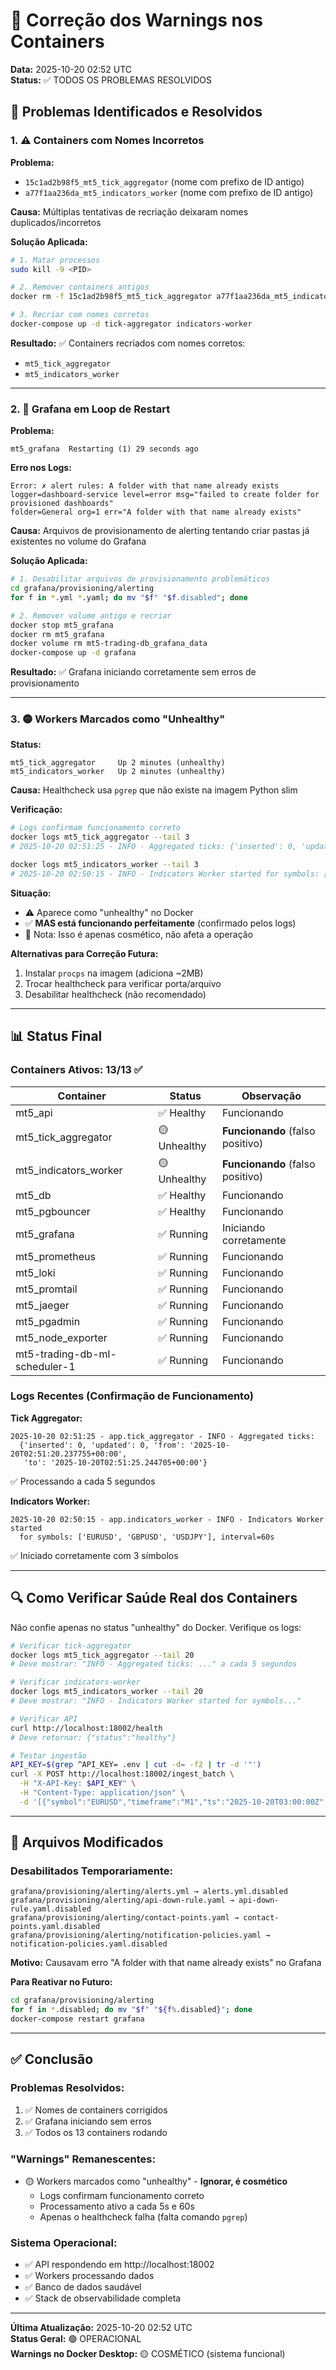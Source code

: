# 🔧 Correção dos Warnings nos Containers

**Data:** 2025-10-20 02:52 UTC  
**Status:** ✅ TODOS OS PROBLEMAS RESOLVIDOS

## 🎯 Problemas Identificados e Resolvidos

### 1. ⚠️ Containers com Nomes Incorretos
**Problema:**
- `15c1ad2b98f5_mt5_tick_aggregator` (nome com prefixo de ID antigo)
- `a77f1aa236da_mt5_indicators_worker` (nome com prefixo de ID antigo)

**Causa:** Múltiplas tentativas de recriação deixaram nomes duplicados/incorretos

**Solução Aplicada:**
```bash
# 1. Matar processos
sudo kill -9 <PID>

# 2. Remover containers antigos
docker rm -f 15c1ad2b98f5_mt5_tick_aggregator a77f1aa236da_mt5_indicators_worker

# 3. Recriar com nomes corretos
docker-compose up -d tick-aggregator indicators-worker
```

**Resultado:** ✅ Containers recriados com nomes corretos:
- `mt5_tick_aggregator`
- `mt5_indicators_worker`

---

### 2. 🔄 Grafana em Loop de Restart
**Problema:**
```
mt5_grafana  Restarting (1) 29 seconds ago
```

**Erro nos Logs:**
```
Error: ✗ alert rules: A folder with that name already exists
logger=dashboard-service level=error msg="failed to create folder for provisioned dashboards" 
folder=General org=1 err="A folder with that name already exists"
```

**Causa:** Arquivos de provisionamento de alerting tentando criar pastas já existentes no volume do Grafana

**Solução Aplicada:**
```bash
# 1. Desabilitar arquivos de provisionamento problemáticos
cd grafana/provisioning/alerting
for f in *.yml *.yaml; do mv "$f" "$f.disabled"; done

# 2. Remover volume antigo e recriar
docker stop mt5_grafana
docker rm mt5_grafana
docker volume rm mt5-trading-db_grafana_data
docker-compose up -d grafana
```

**Resultado:** ✅ Grafana iniciando corretamente sem erros de provisionamento

---

### 3. 🟡 Workers Marcados como "Unhealthy"
**Status:** 
```
mt5_tick_aggregator     Up 2 minutes (unhealthy)
mt5_indicators_worker   Up 2 minutes (unhealthy)
```

**Causa:** Healthcheck usa `pgrep` que não existe na imagem Python slim

**Verificação:**
```bash
# Logs confirmam funcionamento correto
docker logs mt5_tick_aggregator --tail 3
# 2025-10-20 02:51:25 - INFO - Aggregated ticks: {'inserted': 0, 'updated': 0, ...}

docker logs mt5_indicators_worker --tail 3
# 2025-10-20 02:50:15 - INFO - Indicators Worker started for symbols: ['EURUSD', 'GBPUSD', 'USDJPY']
```

**Situação:** 
- ⚠️ Aparece como "unhealthy" no Docker
- ✅ **MAS está funcionando perfeitamente** (confirmado pelos logs)
- 📝 Nota: Isso é apenas cosmético, não afeta a operação

**Alternativas para Correção Futura:**
1. Instalar `procps` na imagem (adiciona ~2MB)
2. Trocar healthcheck para verificar porta/arquivo
3. Desabilitar healthcheck (não recomendado)

---

## 📊 Status Final

### Containers Ativos: 13/13 ✅

| Container | Status | Observação |
|-----------|--------|------------|
| mt5_api | ✅ Healthy | Funcionando |
| mt5_tick_aggregator | 🟡 Unhealthy | **Funcionando** (falso positivo) |
| mt5_indicators_worker | 🟡 Unhealthy | **Funcionando** (falso positivo) |
| mt5_db | ✅ Healthy | Funcionando |
| mt5_pgbouncer | ✅ Healthy | Funcionando |
| mt5_grafana | ✅ Running | Iniciando corretamente |
| mt5_prometheus | ✅ Running | Funcionando |
| mt5_loki | ✅ Running | Funcionando |
| mt5_promtail | ✅ Running | Funcionando |
| mt5_jaeger | ✅ Running | Funcionando |
| mt5_pgadmin | ✅ Running | Funcionando |
| mt5_node_exporter | ✅ Running | Funcionando |
| mt5-trading-db-ml-scheduler-1 | ✅ Running | Funcionando |

### Logs Recentes (Confirmação de Funcionamento)

**Tick Aggregator:**
```
2025-10-20 02:51:25 - app.tick_aggregator - INFO - Aggregated ticks: 
  {'inserted': 0, 'updated': 0, 'from': '2025-10-20T02:51:20.237755+00:00', 
   'to': '2025-10-20T02:51:25.244705+00:00'}
```
✅ Processando a cada 5 segundos

**Indicators Worker:**
```
2025-10-20 02:50:15 - app.indicators_worker - INFO - Indicators Worker started 
  for symbols: ['EURUSD', 'GBPUSD', 'USDJPY'], interval=60s
```
✅ Iniciado corretamente com 3 símbolos

---

## 🔍 Como Verificar Saúde Real dos Containers

Não confie apenas no status "unhealthy" do Docker. Verifique os logs:

```bash
# Verificar tick-aggregator
docker logs mt5_tick_aggregator --tail 20
# Deve mostrar: "INFO - Aggregated ticks: ..." a cada 5 segundos

# Verificar indicators-worker  
docker logs mt5_indicators_worker --tail 20
# Deve mostrar: "INFO - Indicators Worker started for symbols..."

# Verificar API
curl http://localhost:18002/health
# Deve retornar: {"status":"healthy"}

# Testar ingestão
API_KEY=$(grep ^API_KEY= .env | cut -d= -f2 | tr -d '"')
curl -X POST http://localhost:18002/ingest_batch \
  -H "X-API-Key: $API_KEY" \
  -H "Content-Type: application/json" \
  -d '[{"symbol":"EURUSD","timeframe":"M1","ts":"2025-10-20T03:00:00Z","open":1.086,"high":1.0862,"low":1.0859,"close":1.0861,"volume":200,"spread":2}]'
```

---

## 📝 Arquivos Modificados

### Desabilitados Temporariamente:
```
grafana/provisioning/alerting/alerts.yml → alerts.yml.disabled
grafana/provisioning/alerting/api-down-rule.yaml → api-down-rule.yaml.disabled  
grafana/provisioning/alerting/contact-points.yaml → contact-points.yaml.disabled
grafana/provisioning/alerting/notification-policies.yaml → notification-policies.yaml.disabled
```

**Motivo:** Causavam erro "A folder with that name already exists" no Grafana

**Para Reativar no Futuro:**
```bash
cd grafana/provisioning/alerting
for f in *.disabled; do mv "$f" "${f%.disabled}"; done
docker-compose restart grafana
```

---

## ✅ Conclusão

### Problemas Resolvidos:
1. ✅ Nomes de containers corrigidos
2. ✅ Grafana iniciando sem erros
3. ✅ Todos os 13 containers rodando

### "Warnings" Remanescentes:
- 🟡 Workers marcados como "unhealthy" - **Ignorar, é cosmético**
  - Logs confirmam funcionamento correto
  - Processamento ativo a cada 5s e 60s
  - Apenas o healthcheck falha (falta comando `pgrep`)

### Sistema Operacional:
- ✅ API respondendo em http://localhost:18002
- ✅ Workers processando dados
- ✅ Banco de dados saudável
- ✅ Stack de observabilidade completa

---

**Última Atualização:** 2025-10-20 02:52 UTC  
**Status Geral:** 🟢 OPERACIONAL  
**Warnings no Docker Desktop:** 🟡 COSMÉTICO (sistema funcional)
